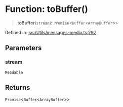 # Function: toBuffer()

> **toBuffer**(`stream`): `Promise`\<`Buffer`\<`ArrayBuffer`\>\>

Defined in: [src/Utils/messages-media.ts:292](https://github.com/Fokusdotid/bail/blob/82f46c566476ac566bfd781dede14412fcdfb787/src/Utils/messages-media.ts#L292)

## Parameters

### stream

`Readable`

## Returns

`Promise`\<`Buffer`\<`ArrayBuffer`\>\>
